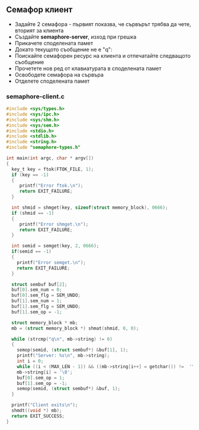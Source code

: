 ## Семафор клиент

- Задайте 2 семафора - първият показва, че сървърът трябва да чете, вторият за клиента
- Създайте **semaphore-server**, изход при грешка
- Прикачете споделената памет
- Докато текущото съобщение не е "q":
- Поискайте семафорен ресурс на клиента и отпечатайте следващото съобщение
- Прочетете нов ред от клавиатурата в споделената памет
- Освободете семафора на сървъра
- Отделете споделената памет

### semaphore-client.c
```c
#include <sys/types.h>
#include <sys/ipc.h>
#include <sys/shm.h>
#include <sys/sem.h>
#include <stdio.h>
#include <stdlib.h>
#include <string.h>
#include "semaphore-types.h"

int main(int argc, char * argv[])
{
  key_t key = ftok(FTOK_FILE, 1);
  if (key == -1)
  {
     printf("Error ftok.\n");
     return EXIT_FAILURE;
  }

  int shmid = shmget(key, sizeof(struct memory_block), 0666);
  if (shmid == -1)
  {
     printf("Error shmget.\n");
     return EXIT_FAILURE;
  }

  int semid = semget(key, 2, 0666);
  if(semid == -1)
  {
    printf("Error semget.\n");
    return EXIT_FAILURE;
  }

  struct sembuf buf[2];
  buf[0].sem_num = 0;
  buf[0].sem_flg = SEM_UNDO;
  buf[1].sem_num = 1;
  buf[1].sem_flg = SEM_UNDO;
  buf[1].sem_op = -1;

  struct memory_block * mb;
  mb = (struct memory_block *) shmat(shmid, 0, 0);

  while (strcmp("q\n", mb->string) != 0)
  {
    semop(semid, (struct sembuf*) &buf[1], 1);
    printf("Server: %s\n", mb->string);
    int i = 0;
    while ((i < (MAX_LEN - 1)) && ((mb->string[i++] = getchar()) !=  '\n') );
    mb->string[i] = '\0';
    buf[0].sem_op = 1;
    buf[1].sem_op = -1;
    semop(semid, (struct sembuf*) &buf, 1);
  }

  printf("Client exits\n");
  shmdt((void *) mb);
  return EXIT_SUCCESS;
}
```
